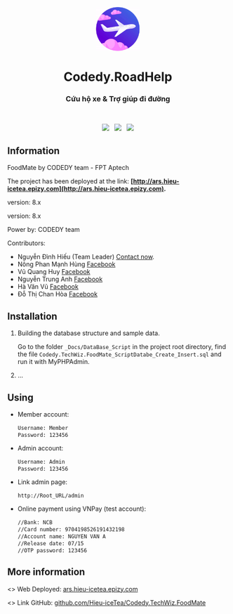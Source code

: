 <p align="center">
    <a href="http://ars.codedy.epizy.com" target="_blank">
        <img src="https://raw.githubusercontent.com/Hieu-iceTea/ARS.CODEDY/master/public/img/logo/logo_animation.gif" height="100px">
    </a>
    <h1 align="center">Codedy.RoadHelp</h1>
    <h3 align="center">Cứu hộ xe & Trợ giúp đi đường</h3>
    <br>
    <p align="center">
        <a href="http://github.com/Hieu-iceTea/Codedy.TechWiz.FoodMate"><img src="https://cdn.iconscout.com/icon/free/png-512/github-153-675523.png" height="25px"></a>
    &nbsp;
        <a href="http://ars.hieu-icetea.epizy.com"><img src="https://lapcamerataihaiphong.com/wp-content/uploads/2018/02/website.png" height="25px"></a>
    &nbsp;
        <a href="http://fb.com"><img src="https://upload.wikimedia.org/wikipedia/commons/thumb/0/05/Facebook_Logo_%282019%29.png/480px-Facebook_Logo_%282019%29.png" height="25px"></a>
    </p>
</p>

## Information

FoodMate by CODEDY team - FPT Aptech

The project has been deployed at the link: <b> [http://ars.hieu-icetea.epizy.com](http://ars.hieu-icetea.epizy.com). </b>

version: 8.x

version: 8.x

Power by: CODEDY team

Contributors:

  * Nguyễn Đình Hiếu (Team Leader) [Contact now](http://hieu-icetea.github.io).
  * Nông Phan Mạnh Hùng [Facebook](https://www.facebook.com/manhhungcb94)
  * Vũ Quang Huy [Facebook](https://www.facebook.com/profile.php?id=100073105500003)
  * Nguyễn Trung Anh [Facebook](https://www.facebook.com/profile.php?id=100051823263126)
  * Hà Văn Vũ [Facebook](https://www.facebook.com/connha.nong.9216)
  * Đỗ Thị Chan Hòa [Facebook](https://www.facebook.com/profile.php?id=100023632567398)
  
## Installation


1. Building the database structure and sample data.

    Go to the folder `_Docs/DataBase_Script` in the project root directory, find the file `Codedy.TechWiz.FoodMate_ScriptDatabe_Create_Insert.sql` and run it with MyPHPAdmin.

2. ...

## Using

* Member account:

    ```
    Username: Member
    Password: 123456
    ```

* Admin account:

    ```
    Username: Admin
    Password: 123456
    ```

* Link admin page:

    ```
    http://Root_URL/admin
    ```

* Online payment using VNPay (test account):

    ```
    //Bank: NCB
    //Card number: 9704198526191432198
    //Account name: NGUYEN VAN A
    //Release date: 07/15
    //OTP password: 123456 
    ```

## More information

<> Web Deployed: [ars.hieu-icetea.epizy.com](http://ars.hieu-icetea.epizy.com)

<> Link GitHub: [github.com/Hieu-iceTea/Codedy.TechWiz.FoodMate](http://github.com/Hieu-iceTea/Codedy.TechWiz.FoodMate)
